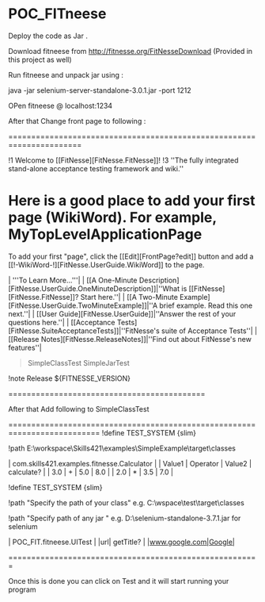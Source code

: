 # POC_FITneese
Deploy the code as Jar . 

Download fitneese from http://fitnesse.org/FitNesseDownload (Provided in this project as well)

Run fitneese and unpack jar using : 

java -jar selenium-server-standalone-3.0.1.jar -port 1212

OPen fitneese @ localhost:1234



After that Change front page to following : 

======================================================================

!1 Welcome to [[FitNesse][FitNesse.FitNesse]]!
!3 ''The fully integrated stand-alone acceptance testing framework and wiki.''

# Here is a good place to add your first page (WikiWord). For example, MyTopLevelApplicationPage
To add your first "page", click the [[Edit][FrontPage?edit]] button and add a [[!-WikiWord-!][FitNesse.UserGuide.WikiWord]] to the page.

| '''To Learn More...'''|
| [[A One-Minute Description][FitNesse.UserGuide.OneMinuteDescription]]|''What is [[FitNesse][FitNesse.FitNesse]]? Start here.''|
| [[A Two-Minute Example][FitNesse.UserGuide.TwoMinuteExample]]|''A brief example. Read this one next.''|
| [[User Guide][FitNesse.UserGuide]]|''Answer the rest of your questions here.''|
| [[Acceptance Tests][FitNesse.SuiteAcceptanceTests]]|''FitNesse's suite of Acceptance Tests''|
| [[Release Notes][FitNesse.ReleaseNotes]]|''Find out about FitNesse's new features''|

>SimpleClassTest
>SimpleJarTest

!note Release ${FITNESSE_VERSION}




===========================================

After that Add following to SimpleClassTest

==========================================================================
!define TEST_SYSTEM {slim}

!path E:\workspace\Skills421\examples\SimpleExample\target\classes

| com.skills421.examples.fitnesse.Calculator |
| Value1 | Operator | Value2 | calculate? |
| 3.0 | + | 5.0 | 8.0 |
| 2.0 | * | 3.5 | 7.0 |



!define TEST_SYSTEM {slim}

!path "Specify the path of your class" e.g. C:\wspace\test\target\classes

!path "Specify path of any jar " e.g. D:\\selenium-standalone-3.7.1.jar for selenium 

| POC_FIT.fitneese.UITest |
|url|  getTitle? |
|www.google.com|Google|




=======================================================

Once this is done you can click on Test and it will start running your program 
